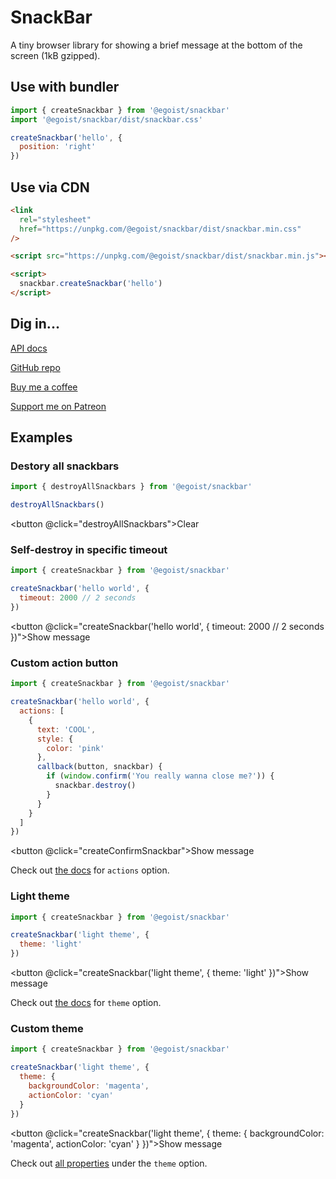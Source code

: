 # SnackBar

A tiny browser library for showing a brief message at the bottom of the screen (1kB gzipped).

## Use with bundler

```js
import { createSnackbar } from '@egoist/snackbar'
import '@egoist/snackbar/dist/snackbar.css'

createSnackbar('hello', {
  position: 'right'
})
```

## Use via CDN

```html
<link
  rel="stylesheet"
  href="https://unpkg.com/@egoist/snackbar/dist/snackbar.min.css"
/>

<script src="https://unpkg.com/@egoist/snackbar/dist/snackbar.min.js"></script>

<script>
  snackbar.createSnackbar('hello')
</script>
```

## Dig in...

[API docs](/docs)

[GitHub repo](https://github.com/egoist/snackbar)

[Buy me a coffee](https://ko-fi.com/support_egoist)

[Support me on Patreon](https://patreon.com/egoist)

## Examples

### Destory all snackbars

```js
import { destroyAllSnackbars } from '@egoist/snackbar'

destroyAllSnackbars()
```

<button @click="destroyAllSnackbars">Clear</button>

### Self-destroy in specific timeout

```js
import { createSnackbar } from '@egoist/snackbar'

createSnackbar('hello world', {
  timeout: 2000 // 2 seconds
})
```

<button @click="createSnackbar('hello world', {
timeout: 2000 // 2 seconds
})">Show message</button>

### Custom action button

```js
import { createSnackbar } from '@egoist/snackbar'

createSnackbar('hello world', {
  actions: [
    {
      text: 'COOL',
      style: {
        color: 'pink'
      },
      callback(button, snackbar) {
        if (window.confirm('You really wanna close me?')) {
          snackbar.destroy()
        }
      }
    }
  ]
})
```

<button @click="createConfirmSnackbar">Show message</button>

Check out [the docs](/docs/interfaces/snackoptions.html#actions) for `actions` option.

### Light theme

```js
import { createSnackbar } from '@egoist/snackbar'

createSnackbar('light theme', {
  theme: 'light'
})
```

<button @click="createSnackbar('light theme', {
theme: 'light'
})">Show message</button>

Check out [the docs](/docs/interfaces/snackoptions.html#theme) for `theme` option.

### Custom theme

```js
import { createSnackbar } from '@egoist/snackbar'

createSnackbar('light theme', {
  theme: {
    backgroundColor: 'magenta',
    actionColor: 'cyan'
  }
})
```

<button @click="createSnackbar('light theme', {
theme: {
backgroundColor: 'magenta',
actionColor: 'cyan'
}
})">Show message</button>

Check out [all properties](/docs/interfaces/themerules.html) under the `theme` option.

<!-- add content above -->

<script>
import { destroyAllSnackbars, createSnackbar } from '../src'

export default {
  methods: {
    destroyAllSnackbars,
    createSnackbar,

    createConfirmSnackbar() {
      createSnackbar('hello world', {
        actions: [
          {
            text: 'COOL',
            style: {
              color: 'pink'
            },
            callback(button, snackbar) {
              if (window.confirm('You really wanna close me?')) {
                snackbar.destroy()
              }
            }
          }
        ]
      })
    }
  }
}
</script>
